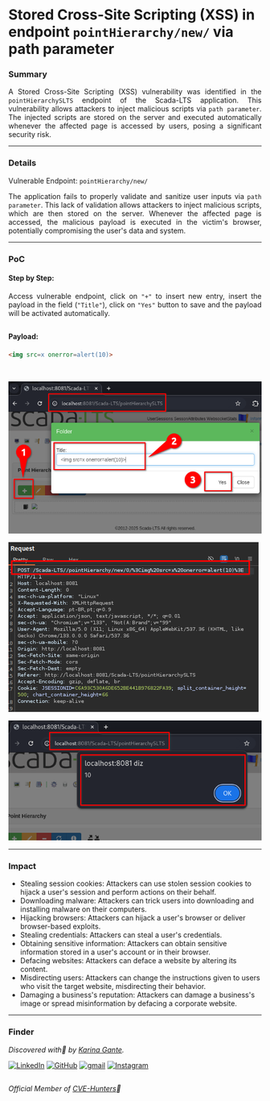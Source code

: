 # Stored Cross-Site Scripting (XSS) in endpoint `pointHierarchy/new/` via path parameter

### Summary

<p align="justify">A Stored Cross-Site Scripting (XSS) vulnerability was identified in the <code>pointHierarchySLTS</code> endpoint of the Scada-LTS application. This vulnerability allows attackers to inject malicious scripts via <code>path parameter</code>. The injected scripts are stored on the server and executed automatically whenever the affected page is accessed by users, posing a significant security risk.</p>

---

### Details

Vulnerable Endpoint: `pointHierarchy/new/`

<p align="justify">The application fails to properly validate and sanitize user inputs via <code>path parameter</code>. This lack of validation allows attackers to inject malicious scripts, which are then stored on the server. Whenever the affected page is accessed, the malicious payload is executed in the victim's browser, potentially compromising the user's data and system.</p>

---

### PoC

#### Step by Step:

<p align="justify">Access vulnerable endpoint, click on <code>"+"</code> to insert new entry, insert the payload in the field (<code>"Title"</code>), click on <code>"Yes"</code> button to save and the payload will be activated automatically.</p>

##

#### Payload:

````html
<img src=x onerror=alert(10)>
````
</br>

![](/CVEs/images/storedXss27.png)

![](/CVEs/images/storedXss28.png)

![](/CVEs/images/storedXss29.png)

----

### Impact

<p align="justify">
<ul>
  <li>Stealing session cookies: Attackers can use stolen session cookies to hijack a user's session and perform actions on their behalf.</li>
  <li>Downloading malware: Attackers can trick users into downloading and installing malware on their computers.</li>
  <li>Hijacking browsers: Attackers can hijack a user's browser or deliver browser-based exploits.</li>
  <li>Stealing credentials: Attackers can steal a user's credentials.</li>
  <li>Obtaining sensitive information: Attackers can obtain sensitive information stored in a user's account or in their browser.</li>
  <li>Defacing websites: Attackers can deface a website by altering its content.</li>
  <li>Misdirecting users: Attackers can change the instructions given to users who visit the target website, misdirecting their behavior.</li>
  <li>Damaging a business's reputation: Attackers can damage a business's image or spread misinformation by defacing a corporate website.</li>
</ul>
</p>

---

### Finder

*Discovered with💜 by [Karina Gante](https://karinagante.github.io/).* 

[![LinkedIn](https://skillicons.dev/icons?i=linkedin&theme=dark)](https://www.linkedin.com/in/karina-gante/)
[![GitHub](https://skillicons.dev/icons?i=github&theme=dark)](https://www.github.com/KarinaGante/)
[![gmail](https://skillicons.dev/icons?i=gmail&theme=dark)](mailto:karina.g@aluno.ifsp.edu.br)
[![Instagram](https://skillicons.dev/icons?i=instagram&theme=dark)](https://www.instagram.com/karinovisk02/)

##

*Official Member of [CVE-Hunters](https://www.cvehunters.com/)🏹*